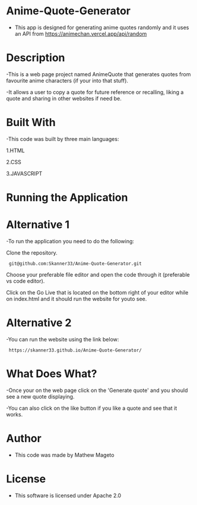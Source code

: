 # Anime-Quote-Generator
- This app is designed for generating anime quotes randomly and it uses an API from https://animechan.vercel.app/api/random

# Description
-This is a web page project named AnimeQuote that generates quotes from favourite anime characters (if your into that stuff).

-It allows a user to copy a quote for future reference or recalling, liking a quote and sharing in other websites if need be.

# Built With
-This code was built by three main languages:

  1.HTML
  
  2.CSS

  3.JAVASCRIPT

 # Running the Application 
 # Alternative 1
 -To run the application you need to do the following:

   Clone the repository.
     
     git@github.com:Skanner33/Anime-Quote-Generator.git

  Choose your preferable file editor and open the code through it (preferable vs code editor).

  Click on the Go Live that is located on the bottom right of your editor while on index.html and it should run the website for youto see. 

# Alternative 2
-You can run the website using the link below:
     
     https://skanner33.github.io/Anime-Quote-Generator/
     
# What Does What?
-Once your on the web page click on the 'Generate quote' and you should see a new quote displaying.

-You can also click on the like button if you like a quote and see that it works.

 # Author
 - This code was made by Mathew Mageto

 # License
 - This software is licensed under Apache 2.0